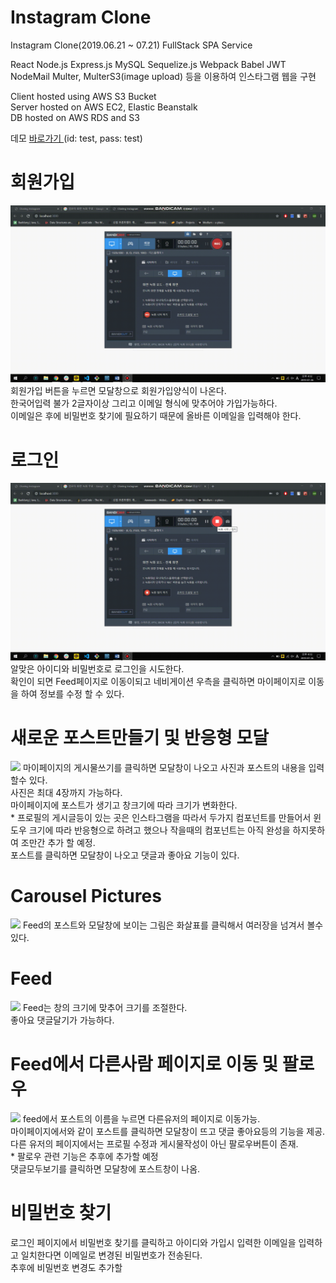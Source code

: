 # Instagram Clone

Instagram Clone(2019.06.21 ~ 07.21) FullStack SPA Service
 
 React Node.js Express.js MySQL Sequelize.js Webpack Babel JWT NodeMail Multer, MulterS3(image upload) 등을 이용하여 인스타그램 웹을 구현
 
 Client hosted using AWS S3 Bucket <br>
 Server hosted on AWS EC2, Elastic Beanstalk<br>
 DB hosted on AWS RDS and S3<br>
 
 데모 <a href="http://cloning-instagram-app.s3.ap-northeast-2.amazonaws.com/index.html">바로가기 </a> (id: test, pass: test)
 
 # 회원가입
 <img src="./Demo/회원가입!.gif" />
 회원가입 버튼을 누르면 모달창으로 회원가입양식이 나온다.<br>
 한국어입력 불가 2글자이상 그리고 이메일 형식에 맞추어야 가입가능하다.<br>
 이메일은 후에 비밀번호 찾기에 필요하기 때문에 올바른 이메일을 입력해야 한다.
 
 # 로그인
<img src="./Demo/로그인 및 프로필수정.gif" />
알맞은 아이디와 비밀번호로 로그인을 시도한다.<br>
확인이 되면 Feed페이지로 이동이되고 네비게이션 우측을 클릭하면 마이페이지로 이동을 하여 정보를 수정 할 수 있다.

# 새로운 포스트만들기 및 반응형 모달
<img src="./Demo/새로운 포스트만들기 및 반응형모달.gif" />
마이페이지의 게시물쓰기를 클릭하면 모달창이 나오고 사진과 포스트의 내용을 입력 할수 있다.<br>
사진은 최대 4장까지 가능하다.<br>
마이페이지에 포스트가 생기고 창크기에 따라 크기가 변화한다.<br> 
* 프로필의 게시글등이 있는 곳은 인스타그램을 따라서 두가지 컴포넌트를 만들어서 윈도우 크기에 따라 반응형으로 하려고 했으나 작을때의 컴포넌트는 아직 완성을 하지못하여 조만간 추가 할 예정.<br>
포스트를 클릭하면 모달창이 나오고 댓글과 좋아요 기능이 있다.

# Carousel Pictures
<img src="./Demo/캐러셀!.gif" />
Feed의 포스트와 모달창에 보이는 그림은 화살표를 클릭해서 여러장을 넘겨서 볼수 있다.

# Feed
<img src="./Demo/feed반응형!.gif" />
Feed는 창의 크기에 맞추어 크기를 조절한다.<br>
좋아요 댓글달기가 가능하다.

# Feed에서 다른사람 페이지로 이동 및 팔로우
<img src="./Demo/feed기능 다른사람페이지이동 및 기능 팔로우!.gif" />
feed에서 포스트의 이름을 누르면 다른유저의 페이지로 이동가능.<br>
마이페이지에서와 같이 포스트를 클릭하면 모달창이 뜨고 댓글 좋아요등의 기능을 제공.<br>
다른 유저의 페이지에서는 프로필 수정과 게시물작성이 아닌 팔로우버튼이 존재.<br>
* 팔로우 관련 기능은 추후에 추가할 예정<br>
댓글모두보기를 클릭하면 모달창에 포스트창이 나옴.<br>

# 비밀번호 찾기
로그인 페이지에서 비밀번호 찾기를 클릭하고 아이디와 가입시 입력한 이메일을 입력하고 일치한다면 이메일로 변경된 비밀번호가 전송된다.<br>
추후에 비밀번호 변경도 추가할 
